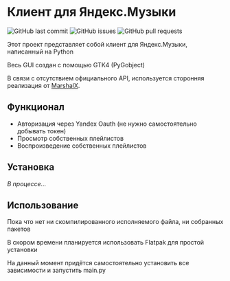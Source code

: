 # Клиент для Яндекс.Музыки

![GitHub last commit](https://img.shields.io/github/last-commit/arabianq/yandex-music-gtk4)
![GitHub issues](https://img.shields.io/github/issues/arabianq/yandex-music-gtk4)
![GitHub pull requests](https://img.shields.io/github/issues-pr/arabianq/yandex-music-gtk4)

Этот проект представляет собой клиент для Яндекс.Музыки, написанный на Python

Весь GUI создан с помощью GTK4 (PyGobject)

В связи с отсутствием официального API, используется сторонняя реализация от [MarshalX](https://github.com/MarshalX).

## Функционал

- Авторизация через Yandex Oauth (не нужно самостоятельно добывать токен)
- Просмотр собственных плейлистов
- Воспроизведение собственных плейлистов

## Установка

<i>В процессе...</i>


## Использование

Пока что нет ни скомпилированного исполняемого файла, ни собранных пакетов

В скором времени планируется использовать Flatpak для простой установки

На данный момент придётся самостоятельно установить все зависимости и запустить main.py
